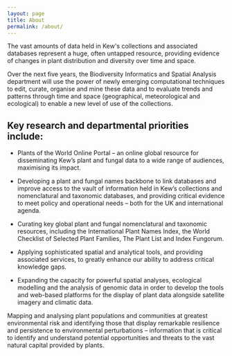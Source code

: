 ```yaml
---
layout: page
title: About
permalink: /about/
---
```


The vast amounts of data held in Kew's collections and associated
databases represent a huge, often untapped resource, providing evidence
of changes in plant distribution and diversity over time and space.

Over the next five years, the Biodiversity Informatics and Spatial
Analysis department will use the power of newly emerging computational
techniques to edit, curate, organise and mine these data and to evaluate
trends and patterns through time and space (geographical, meteorological
and ecological) to enable a new level of use of the collections.

## Key research and departmental priorities include:

- Plants of the World Online Portal – an online global resource for
disseminating Kew’s plant and fungal data to a wide range of audiences,
maximising its impact.

- Developing a plant and fungal names backbone to link databases and
improve access to the vault of information held in Kew’s collections
and nomenclatural and taxonomic databases, and providing critical
evidence to meet policy and operational needs – both for the UK and
international agenda.

- Curating key global plant and fungal nomenclatural and taxonomic
resources, including the International Plant Names Index, the World
Checklist of Selected Plant Families, The Plant List and Index Fungorum.

- Applying sophisticated spatial and analytical tools, and providing
associated services, to greatly enhance our ability to address critical
knowledge gaps.

- Expanding the capacity for powerful spatial analyses, ecological
modelling and the analysis of genomic data in order to develop the tools
and web-based platforms for the display of plant data alongside satellite
imagery and climatic data.

Mapping and analysing plant populations and communities at greatest
environmental risk and identifying those that display remarkable
resilience and persistence to environmental perturbations – information
that is critical to identify and understand potential opportunities and
threats to the vast natural capital provided by plants.
